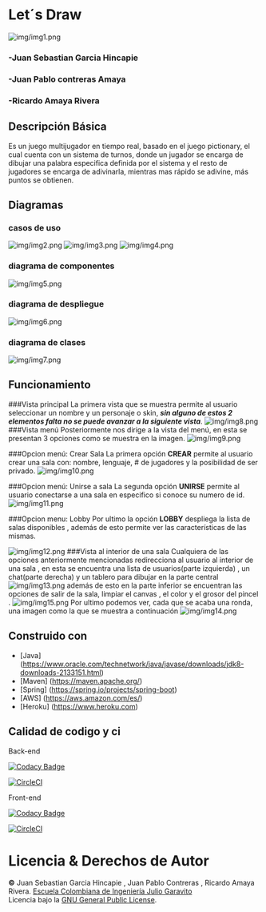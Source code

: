 # Let´s Draw
![img/img1.png](img/img1.png)
### -Juan Sebastian Garcia Hincapie
### -Juan Pablo contreras Amaya
### -Ricardo Amaya Rivera

## Descripción Básica

Es un juego multijugador en tiempo real, basado en el juego pictionary, el cual cuenta con un sistema de turnos, donde un jugador se encarga de dibujar una palabra especifica definida por el sistema y el resto de jugadores se encarga de adivinarla, mientras mas rápido se adivine, más puntos se obtienen.

## Diagramas
### casos de uso
![img/img2.png](img/img2.png)
![img/img3.png](img/img3.png)
![img/img4.png](img/img4.png)
### diagrama de componentes
![img/img5.png](img/img5.png)
### diagrama de despliegue
![img/img6.png](img/img6.png)
### diagrama de clases
![img/img7.png](img/img7.png)

## Funcionamiento
###Vista principal
La primera vista que se muestra permite al usuario seleccionar un nombre y un personaje o skin, ***sin alguno de estos 2 elementos falta no se puede avanzar a la siguiente vista***.
![img/img8.png](img/img8.png)
###Vista menú
Posteriormente nos dirige a la vista del menú, en esta se presentan 3 opciones como se muestra en la imagen.
![img/img9.png](img/img9.png)

###Opcion menú: Crear Sala
La primera opción **CREAR** permite al usuario crear una sala con: nombre, lenguaje, # de jugadores y la posibilidad de ser privado.
![img/img10.png](img/img10.png)

###Opcion menú: Unirse a sala
La segunda opción **UNIRSE** permite al usuario conectarse a una sala en especifico si conoce su numero de id.
![img/img11.png](img/img11.png)

###Opcion menu: Lobby
Por ultimo la opción **LOBBY** despliega la lista de salas disponibles , además de esto permite ver las características de las mismas.

![img/img12.png](img/img12.png)
###Vista al interior de una sala
Cualquiera de las opciones anteriormente mencionadas redirecciona al usuario al interior de una sala , en esta se encuentra una lista de usuarios(parte izquierda) , un chat(parte derecha) y un tablero para dibujar en la parte central
![img/img13.png](img/img13.png)
además de esto en la parte inferior se encuentran las opciones de salir de la sala, limpiar el canvas , el color y el grosor del pincel .
![img/img15.png](img/img15.png)
Por ultimo podemos ver, cada que se acaba una ronda, una imagen como la que se muestra a continuación
![img/img14.png](img/img14.png)

## Construido con

* [Java] (https://www.oracle.com/technetwork/java/javase/downloads/jdk8-downloads-2133151.html)
* [Maven] (https://maven.apache.org/)
* [Spring] (https://spring.io/projects/spring-boot)
* [AWS] (https://aws.amazon.com/es/)
* [Heroku] (https://www.heroku.com)

## Calidad de codigo y ci
Back-end

[![Codacy Badge](https://app.codacy.com/project/badge/Grade/d52e80c1dd0143af9d018f80e1a00e72)](https://www.codacy.com?utm_source=github.com&amp;utm_medium=referral&amp;utm_content=Lets-draw/BACKEND&amp;utm_campaign=Badge_Grade)

[![CircleCI](https://circleci.com/gh/Lets-draw/BACKEND/tree/master.svg?style=svg&circle-token=21fee0a4b8fee0df46596f4f2bdce7a9e8166add)](https://circleci.com/gh/Lets-draw/BACKEND/tree/master)

Front-end

[![Codacy Badge](https://app.codacy.com/project/badge/Grade/6782db487147454da08c649de70c8429)](https://www.codacy.com?utm_source=github.com&amp;utm_medium=referral&amp;utm_content=Lets-draw/FRONTEND&amp;utm_campaign=Badge_Grade)

[![CircleCI](https://circleci.com/gh/Lets-draw/FRONTEND/tree/main.svg?style=svg&circle-token=06533787438f4f08a837264a7036ea3b9a6491d5)](https://circleci.com/gh/Lets-draw/FRONTEND/tree/main)

# Licencia & Derechos de Autor

**©** Juan Sebastian Garcia Hincapie , Juan Pablo Contreras , Ricardo Amaya Rivera. [Escuela Colombiana de Ingeniería Julio Garavito](https://www.escuelaing.edu.co/es/)  
Licencia bajo la [GNU General Public License](/LICENSE).

